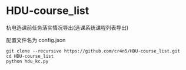 # HDU-course_list

杭电选课前任务落实情况导出(选课系统课程列表导出)

配置文件名为 config.json

```shell
git clone --recursive https://github.com/cr4n5/HDU-course_list.git
cd HDU-course_list
python hdu_kc.py
```
